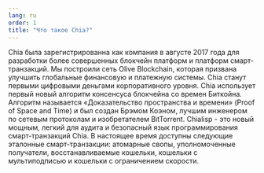 ```yaml
---
lang: ru
order: 1
title: "Что такое Chia?"
---
```


Chia была зарегистрированна как компания в августе 2017 года для разработки более совершенных блокчейн платформ и платформ смарт-транзакций. Мы построили сеть Olive Blockchain, которая призвана улучшить глобальные финансовую и платежную системы. Chia станут первыми цифровыми деньгами корпоративного уровня. Chia использует первый новый алгоритм консенсуса блокчейна со времен Биткойна. Алгоритм называется «Доказательство пространства и времени» (Proof of Space and Time) и был создан Брэмом Коэном, лучшим инженером по сетевым протоколам и изобретателем BitTorrent. Chialisp - это новый мощным, легкий для аудита и безопасный язык программирования смарт-транзакций Chia. В настоящее время доступны следующие эталонные смарт-транзакции: атомарные свопы, уполномоченные получатели, восстанавливаемые кошельки, кошельки с мультиподписью и кошельки с ограничением скорости.
